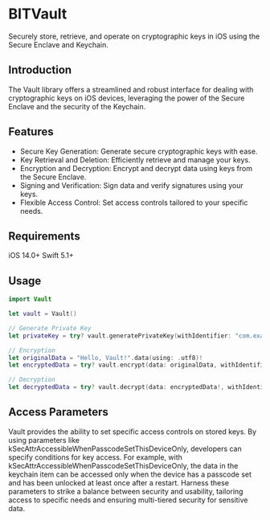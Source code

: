# BITVault

Securely store, retrieve, and operate on cryptographic keys in iOS using the Secure Enclave and Keychain.

## Introduction 

The Vault library offers a streamlined and robust interface for dealing with cryptographic keys on iOS devices, leveraging the power of the Secure Enclave and the security of the Keychain.

## Features

- Secure Key Generation: Generate secure cryptographic keys with ease.
- Key Retrieval and Deletion: Efficiently retrieve and manage your keys.
- Encryption and Decryption: Encrypt and decrypt data using keys from the Secure Enclave.
- Signing and Verification: Sign data and verify signatures using your keys.
- Flexible Access Control: Set access controls tailored to your specific needs.

## Requirements

iOS 14.0+
Swift 5.1+

## Usage

```swift
import Vault

let vault = Vault()

// Generate Private Key
let privateKey = try? vault.generatePrivateKey(withIdentifier: "com.example.private")

// Encryption
let originalData = "Hello, Vault!".data(using: .utf8)!
let encryptedData = try? vault.encrypt(data: originalData, withIdentifier: "com.example.private")

// Decryption
let decryptedData = try? vault.decrypt(data: encryptedData!, withIdentifier: "com.example.private")
```

## Access Parameters

Vault provides the ability to set specific access controls on stored keys. By using parameters like kSecAttrAccessibleWhenPasscodeSetThisDeviceOnly, developers can specify conditions for key access. For example, with kSecAttrAccessibleWhenPasscodeSetThisDeviceOnly, the data in the keychain item can be accessed only when the device has a passcode set and has been unlocked at least once after a restart. Harness these parameters to strike a balance between security and usability, tailoring access to specific needs and ensuring multi-tiered security for sensitive data.